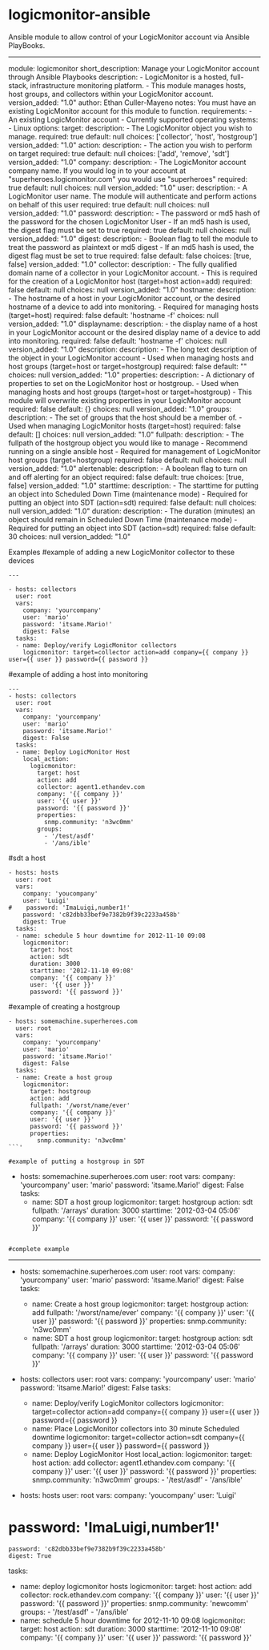 logicmonitor-ansible
====================

Ansible module to allow control of your LogicMonitor account via Ansible PlayBooks.

---
module: logicmonitor
short_description: Manage your LogicMonitor account through Ansible Playbooks
description:
    - LogicMonitor is a hosted, full-stack, infrastructure monitoring platform.
    - This module manages hosts, host groups, and collectors within your LogicMonitor account.
version_added: "1.0"
author: Ethan Culler-Mayeno
notes: You must have an existing LogicMonitor account for this module to function.
requirements:
    - An existing LogicMonitor account
    - Currently supported operating systems:
        - Linux
options:
    target:
        description:
            - The LogicMonitor object you wish to manage.
        required: true
        default: null
        choices: ['collector', 'host', 'hostgroup']
        version_added: "1.0"
    action:
        description:
            - The action you wish to perform on target
        required: true
        default: null
        choices: ['add', 'remove', 'sdt']
        version_added: "1.0"
    company:
        description:
            - The LogicMonitor account company name. If you would log in to your account at "superheroes.logicmonitor.com" you would use "superheroes"
        required: true
        default: null
        choices: null
        version_added: "1.0"
    user:
        description:
            - A LogicMonitor user name. The module will authenticate and perform actions on behalf of this user
        required: true 
        default: null
        choices: null
        version_added: "1.0"
    password:
        description:
            - The password or md5 hash of the password for the chosen LogicMonitor User
            - If an md5 hash is used, the digest flag must be set to true
        required: true
        default: null
        choices: null
        version_added: "1.0"
    digest:
        description:
            - Boolean flag to tell the module to treat the password as plaintext or md5 digest
            - If an md5 hash is used, the digest flag must be set to true
        required: false
        default: false
        choices: [true, false]
        version_added: "1.0"
    collector:
        description:
            - The fully qualified domain name of a collector in your LogicMonitor account.
            - This is required for the creation of a LogicMonitor host (target=host action=add)
        required: false
        default: null
        choices: null
        version_added: "1.0"
    hostname:
        description:
            - The hostname of a host in your LogicMonitor account, or the desired hostname of a device to add into monitoring.
            - Required for managing hosts (target=host)
        required: false
        default: 'hostname -f'
        choices: null
        version_added: "1.0"
    displayname:
        description:
            - the display name of a host in your LogicMonitor account or the desired display name of a device to add into monitoring.
        required: false
        default: 'hostname -f'
        choices: null
        version_added: "1.0"
    description:
        description:
            - The long text description of the object in your LogicMonitor account
            - Used when managing hosts and host groups (target=host or target=hostgroup)
        required: false
        default: ""
        choices: null
        version_added: "1.0"
    properties:
        description:
            - A dictionary of properties to set on the LogicMonitor host or hostgroup.
            - Used when managing hosts and host groups (target=host or target=hostgroup)
            - This module will overwrite existing properties in your LogicMonitor account
        required: false
        default: {}
        choices: null
        version_added: "1.0"
    groups:
        description:
            - The set of groups that the host should be a member of.
            - Used when managing LogicMonitor hosts (target=host)
        required: false
        default: []
        choices: null
        version_added: "1.0"
    fullpath:
        description:
            - The fullpath of the hostgroup object you would like to manage
            - Recommend running on a single ansible host
            - Required for management of LogicMonitor host groups (target=hostgroup) 
        required: false
        default: null
        choices: null
        version_added: "1.0"
    alertenable:
        description:
            - A boolean flag to turn on and off alerting for an object
        required: false
        default: true
        choices: [true, false]
        version_added: "1.0"
    starttime:
        description:
            - The starttime for putting an object into Scheduled Down Time (maintenance mode)
            - Required for putting an object into SDT (action=sdt)
        required: false
        default: null
        choices: null
        version_added: "1.0"
    duration:
        description:
            - The duration (minutes) an object should remain in Scheduled Down Time (maintenance mode)
            - Required for putting an object into SDT (action=sdt)
        required: false
        default: 30
        choices: null
        version_added: "1.0"

Examples
#example of adding a new LogicMonitor collector to these devices
```
---

- hosts: collectors
  user: root
  vars:
    company: 'yourcompany'
    user: 'mario'
    password: 'itsame.Mario!'
    digest: False
  tasks:
  - name: Deploy/verify LogicMonitor collectors
    logicmonitor: target=collector action=add company={{ company }} user={{ user }} password={{ password }}
```

#example of adding a host into monitoring
```
---
- hosts: collectors
  user: root
  vars:
    company: 'yourcompany'
    user: 'mario'
    password: 'itsame.Mario!'
    digest: False
  tasks:
  - name: Deploy LogicMonitor Host
    local_action:
      logicmonitor:
        target: host
        action: add
        collector: agent1.ethandev.com
        company: '{{ company }}'
        user: '{{ user }}'
        password: '{{ password }}'
        properties:
          snmp.community: 'n3wc0mm'
        groups:
          - '/test/asdf'
          - '/ans/ible'
```

#sdt a host
```
- hosts: hosts
  user: root
  vars:
    company: 'youcompany'
    user: 'Luigi'
#    password: 'ImaLuigi,number1!'
    password: 'c82dbb33bef9e7382b9f39c2233a458b'
    digest: True
  tasks:
  - name: schedule 5 hour downtime for 2012-11-10 09:08
    logicmonitor:
      target: host
      action: sdt
      duration: 3000
      starttime: '2012-11-10 09:08'
      company: '{{ company }}'
      user: '{{ user }}'
      password: '{{ password }}'
```

#example of creating a hostgroup
```
- hosts: somemachine.superheroes.com
  user: root
  vars:
    company: 'yourcompany'
    user: 'mario'
    password: 'itsame.Mario!'
    digest: False
  tasks:
  - name: Create a host group
    logicmonitor:
      target: hostgroup
      action: add
      fullpath: '/worst/name/ever'
      company: '{{ company }}'
      user: '{{ user }}'
      password: '{{ password }}'
      properties:
        snmp.community: 'n3wc0mm'
```'

#example of putting a hostgroup in SDT
```
- hosts: somemachine.superheroes.com
  user: root
  vars:
    company: 'yourcompany'
    user: 'mario'
    password: 'itsame.Mario!'
    digest: False
  tasks:
  - name: SDT a host group
    logicmonitor:
      target: hostgroup
      action: sdt
      fullpath: '/arrays'
      duration: 3000
      starttime: '2012-03-04 05:06'
      company: '{{ company }}'
      user: '{{ user }}'
      password: '{{ password }}'
```

#complete example
```
---
- hosts: somemachine.superheroes.com
  user: root
  vars:
    company: 'yourcompany'
    user: 'mario'
    password: 'itsame.Mario!'
    digest: False
  tasks:
  - name: Create a host group
    logicmonitor:
      target: hostgroup
      action: add
      fullpath: '/worst/name/ever'
      company: '{{ company }}'
      user: '{{ user }}'
      password: '{{ password }}'
      properties:
        snmp.community: 'n3wc0mm'
  - name: SDT a host group
    logicmonitor:
      target: hostgroup
      action: sdt
      fullpath: '/arrays'
      duration: 3000
      starttime: '2012-03-04 05:06'
      company: '{{ company }}'
      user: '{{ user }}'
      password: '{{ password }}'
      
- hosts: collectors
  user: root
  vars:
    company: 'yourcompany'
    user: 'mario'
    password: 'itsame.Mario!'
    digest: False
  tasks:
  - name: Deploy/verify LogicMonitor collectors
    logicmonitor: target=collector action=add company={{ company }} user={{ user }} password={{ password }}
  - name: Place LogicMonitor collectors into 30 minute Scheduled downtime
    logicmonitor: target=collector action=sdt company={{ company }} user={{ user }} password={{ password }}
  - name: Deploy LogicMonitor Host
    local_action:
      logicmonitor:
        target: host
        action: add
        collector: agent1.ethandev.com
        company: '{{ company }}'
        user: '{{ user }}'
        password: '{{ password }}'
        properties:
          snmp.community: 'n3wc0mm'
        groups:
          - '/test/asdf'
          - '/ans/ible'

- hosts: hosts
  user: root
  vars:
    company: 'youcompany'
    user: 'Luigi'
#    password: 'ImaLuigi,number1!'
    password: 'c82dbb33bef9e7382b9f39c2233a458b'
    digest: True
  tasks:
  - name: deploy logicmonitor hosts
    logicmonitor:
      target: host
      action: add
      collector: rock.ethandev.com
      company: '{{ company }}'
      user: '{{ user }}'
      password: '{{ password }}'
      properties:
        snmp.community: 'newcomm'
      groups:
        - '/test/asdf'
        - '/ans/ible'
  - name: schedule 5 hour downtime for 2012-11-10 09:08
    logicmonitor:
      target: host
      action: sdt
      duration: 3000
      starttime: '2012-11-10 09:08'
      company: '{{ company }}'
      user: '{{ user }}'
      password: '{{ password }}'

```